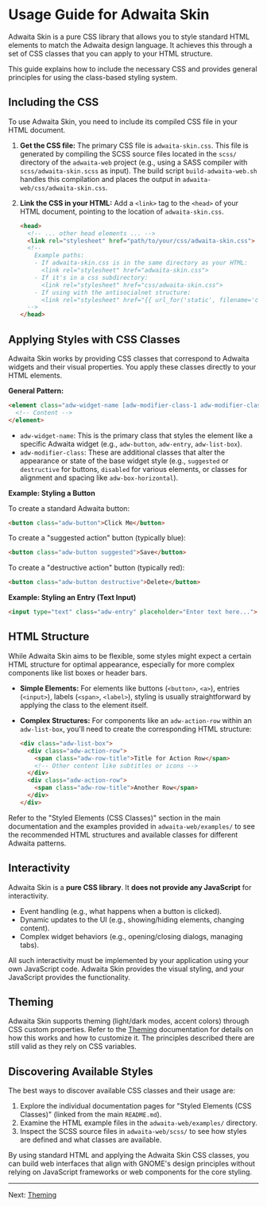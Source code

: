# Usage Guide for Adwaita Skin

Adwaita Skin is a pure CSS library that allows you to style standard HTML elements to match the Adwaita design language. It achieves this through a set of CSS classes that you can apply to your HTML structure.

This guide explains how to include the necessary CSS and provides general principles for using the class-based styling system.

## Including the CSS

To use Adwaita Skin, you need to include its compiled CSS file in your HTML document.

1.  **Get the CSS file:**
    The primary CSS file is `adwaita-skin.css`. This file is generated by compiling the SCSS source files located in the `scss/` directory of the `adwaita-web` project (e.g., using a SASS compiler with `scss/adwaita-skin.scss` as input). The build script `build-adwaita-web.sh` handles this compilation and places the output in `adwaita-web/css/adwaita-skin.css`.

2.  **Link the CSS in your HTML:**
    Add a `<link>` tag to the `<head>` of your HTML document, pointing to the location of `adwaita-skin.css`.

    ```html
    <head>
      <!-- ... other head elements ... -->
      <link rel="stylesheet" href="path/to/your/css/adwaita-skin.css">
      <!--
        Example paths:
        - If adwaita-skin.css is in the same directory as your HTML:
          <link rel="stylesheet" href="adwaita-skin.css">
        - If it's in a css subdirectory:
          <link rel="stylesheet" href="css/adwaita-skin.css">
        - If using with the antisocialnet structure:
          <link rel="stylesheet" href="{{ url_for('static', filename='css/adwaita-skin.css') }}">
      -->
    </head>
    ```

## Applying Styles with CSS Classes

Adwaita Skin works by providing CSS classes that correspond to Adwaita widgets and their visual properties. You apply these classes directly to your HTML elements.

**General Pattern:**

```html
<element class="adw-widget-name [adw-modifier-class-1 adw-modifier-class-2 ...]">
  <!-- Content -->
</element>
```

*   `adw-widget-name`: This is the primary class that styles the element like a specific Adwaita widget (e.g., `adw-button`, `adw-entry`, `adw-list-box`).
*   `adw-modifier-class`: These are additional classes that alter the appearance or state of the base widget style (e.g., `suggested` or `destructive` for buttons, `disabled` for various elements, or classes for alignment and spacing like `adw-box-horizontal`).

**Example: Styling a Button**

To create a standard Adwaita button:
```html
<button class="adw-button">Click Me</button>
```

To create a "suggested action" button (typically blue):
```html
<button class="adw-button suggested">Save</button>
```

To create a "destructive action" button (typically red):
```html
<button class="adw-button destructive">Delete</button>
```

**Example: Styling an Entry (Text Input)**

```html
<input type="text" class="adw-entry" placeholder="Enter text here...">
```

## HTML Structure

While Adwaita Skin aims to be flexible, some styles might expect a certain HTML structure for optimal appearance, especially for more complex components like list boxes or header bars.

*   **Simple Elements:** For elements like buttons (`<button>`, `<a>`), entries (`<input>`), labels (`<span>`, `<label>`), styling is usually straightforward by applying the class to the element itself.
*   **Complex Structures:** For components like an `adw-action-row` within an `adw-list-box`, you'll need to create the corresponding HTML structure:

    ```html
    <div class="adw-list-box">
      <div class="adw-action-row">
        <span class="adw-row-title">Title for Action Row</span>
        <!-- Other content like subtitles or icons -->
      </div>
      <div class="adw-action-row">
        <span class="adw-row-title">Another Row</span>
      </div>
    </div>
    ```

Refer to the "Styled Elements (CSS Classes)" section in the main documentation and the examples provided in `adwaita-web/examples/` to see the recommended HTML structures and available classes for different Adwaita patterns.

## Interactivity

Adwaita Skin is a **pure CSS library**. It **does not provide any JavaScript** for interactivity.
*   Event handling (e.g., what happens when a button is clicked).
*   Dynamic updates to the UI (e.g., showing/hiding elements, changing content).
*   Complex widget behaviors (e.g., opening/closing dialogs, managing tabs).

All such interactivity must be implemented by your application using your own JavaScript code. Adwaita Skin provides the visual styling, and your JavaScript provides the functionality.

## Theming

Adwaita Skin supports theming (light/dark modes, accent colors) through CSS custom properties. Refer to the [Theming](./theming.md) documentation for details on how this works and how to customize it. The principles described there are still valid as they rely on CSS variables.

## Discovering Available Styles

The best ways to discover available CSS classes and their usage are:
1.  Explore the individual documentation pages for "Styled Elements (CSS Classes)" (linked from the main `README.md`).
2.  Examine the HTML example files in the `adwaita-web/examples/` directory.
3.  Inspect the SCSS source files in `adwaita-web/scss/` to see how styles are defined and what classes are available.

By using standard HTML and applying the Adwaita Skin CSS classes, you can build web interfaces that align with GNOME's design principles without relying on JavaScript frameworks or web components for the core styling.

---

Next: [Theming](./theming.md)
